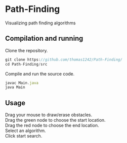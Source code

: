 # Path-Finding
<!--A tool for visualizing path finding algorithms-->
Visualizing path finding algorithms

## Compilation and running

Clone the repository. 

```javascript
git clone https://github.com/thomas1242/Path-Finding/
cd Path-Finding/src
```

Compile and run the source code.

```javascript
javac Main.java
java Main
```

## Usage

Drag your mouse to draw/erase obstacles. <br>
Drag the green node to choose the start location. <br>
Drag the red node to choose the end location.  <br>
Select an algorithm. <br>
Click start search. <br>

